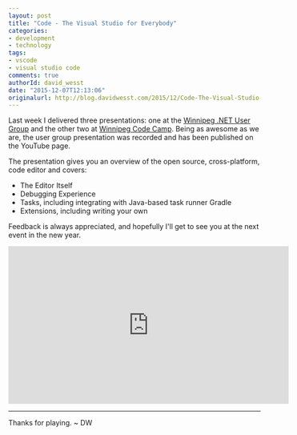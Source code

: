 ```yaml
---
layout: post
title: "Code - The Visual Studio for Everybody"
categories:
- development
- technology
tags:
- vscode
- visual studio code
comments: true
authorId: david_wesst
date: "2015-12-07T12:13:06"
originalurl: http://blog.davidwesst.com/2015/12/Code-The-Visual-Studio-for-Everybody/
---
```


Last week I delivered three presentations: one at the [Winnipeg .NET User Group](http://winnipegdotnet.org/) and the other two at [Winnipeg Code Camp](http://winnipegcodecamp.com/). Being as awesome as we are, the user group presentation was recorded and has been published on the YouTube page.

<!--more-->

The presentation gives you an overview of the open source, cross-platform, code editor and covers:

+ The Editor Itself
+ Debugging Experience
+ Tasks, including integrating with Java-based task runner Gradle
+ Extensions, including writing your own
	
Feedback is always appreciated, and hopefully I'll get to see you at the next event in the new year.

<iframe width="560" height="315" src="https://www.youtube.com/embed/aUBF5RDlvKs" frameborder="0" allowfullscreen></iframe>

---
Thanks for playing. ~ DW 